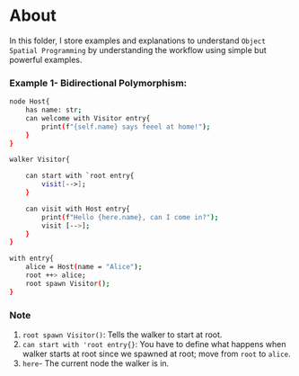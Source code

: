# About

In this folder, I store examples and explanations to understand `Object Spatial Programming` by understanding the workflow using simple but powerful examples.

### Example 1- Bidirectional Polymorphism:

```bash
node Host{
    has name: str;
    can welcome with Visitor entry{
        print(f"{self.name} says feeel at home!");
    }
}

walker Visitor{

    can start with `root entry{
        visit[-->];
    }

    can visit with Host entry{
        print(f"Hello {here.name}, can I come in?");
        visit [-->];
    }
}

with entry{
    alice = Host(name = "Alice");
    root ++> alice;
    root spawn Visitor();
}
```

### Note

1. `root spawn Visitor()`: Tells the walker to start at root.
2. `can start with 'root entry{}`: You have to define what happens when walker starts at root since we spawned at root; move from `root` to `alice`.
3. `here`- The current node the walker is in.
